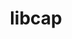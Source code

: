 ---
title: "libcap"
layout: cache
category: package
meta: {"versions": ["2.25"], "compilers": ["gcc@8.3.1", "gcc@9.3.0", "gcc@8.1.0", "gcc@7.5.0", "gcc@7.3.1", "gcc@8.4.1", "gcc@10.3.0"]}
spec_files: 
 - "libcap@2.25%gcc@8.1.0 patches=3db844d arch=linux-rhel7-ppc64le": spec-0.json
 - "libcap@2.25%gcc@9.3.0 patches=3db844d arch=linux-ubuntu20.04-ppc64le": spec-1.json
 - "libcap@2.25%gcc@7.5.0 patches=3db844d arch=linux-ubuntu18.04-x86_64": spec-2.json
 - "libcap@2.25%gcc@7.5.0 patches=3db844d arch=linux-ubuntu18.04-ppc64le": spec-3.json
 - "libcap@2.25%gcc@9.3.0 patches=3db844d arch=linux-ubuntu20.04-x86_64": spec-4.json
 - "libcap@2.25%gcc@9.3.0 patches=3db844d arch=linux-rhel7-ppc64le": spec-5.json
 - "libcap@2.25%gcc@8.1.0 patches=3db844d arch=linux-rhel7-x86_64": spec-6.json
 - "libcap@2.25%gcc@8.3.1 patches=3db844d arch=linux-rhel8-ppc64le": spec-7.json
 - "libcap@2.25%gcc@8.3.1 patches=3db844d arch=linux-rhel8-x86_64": spec-8.json
 - "libcap@2.25%gcc@9.3.0 patches=3db844d arch=linux-rhel7-x86_64": spec-9.json
 - "libcap@2.25%gcc@10.3.0 patches=3db844d arch=linux-ubuntu21.04-x86_64": spec-10.json
 - "libcap@2.25%gcc@10.3.0 patches=3db844d arch=linux-ubuntu21.04-ppc64le": spec-11.json
 - "libcap@2.25%gcc@7.3.1 patches=3db844d arch=linux-amzn2-x86_64": spec-12.json
 - "libcap@2.25%gcc@8.4.1 patches=3db844d arch=linux-rhel8-ppc64le": spec-13.json
 - "libcap@2.25%gcc@8.4.1 patches=3db844d arch=linux-rhel8-x86_64": spec-14.json

---